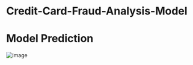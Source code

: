 # Credit-Card-Fraud-Analysis-Model
# Model Prediction
![image](https://github.com/DebabrataMohanty07/Credit-Card-Fraud-Analysis-Model/assets/132880512/23fdb69b-0979-43a3-af29-b800bdca88a9)
